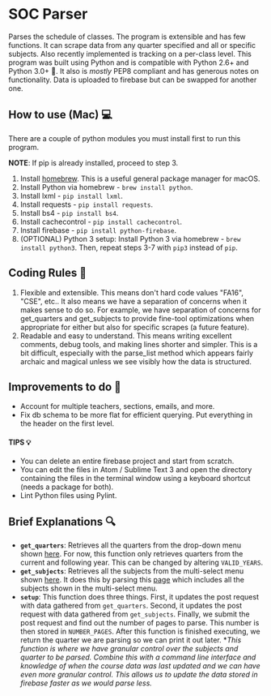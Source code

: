 # SOC Parser
Parses the schedule of classes. The program is extensible and has few functions. It can scrape data from any quarter specified and all or specific subjects. Also recently implemented is tracking on a per-class level. This program was built using Python and is compatible with Python 2.6+ and Python 3.0+ :snake:. It also is _mostly_ PEP8 compliant and has generous notes on functionality. Data is uploaded to firebase but can be swapped for another one.

## How to use (Mac) :computer:
There are a couple of python modules you must install first to run this program.

**NOTE**: If pip is already installed, proceed to step 3. 

1. Install [homebrew](https://brew.sh). This is a useful general package manager for macOS. 
2. Install Python via homebrew - `brew install python`. 
3. Install lxml - `pip install lxml`.
4. Install requests - `pip install requests`.
5. Install bs4 - `pip install bs4`.
6. Install cachecontrol - `pip install cachecontrol`.
7. Install firebase - `pip install python-firebase`.
8. (OPTIONAL) Python 3 setup: Install Python 3 via homebrew - `brew install python3`. Then, repeat steps 3-7 with `pip3` instead of `pip`.

## Coding Rules :straight_ruler:
1. Flexible and extensible. This means don't hard code values "FA16", "CSE", etc.. It also means we have a separation of concerns when it makes sense to do so. For example, we have separation of concerns for get_quarters and get_subjects to provide fine-tool optimizations when appropriate for either but also for specific scrapes (a future feature).
2. Readable and easy to understand. This means writing excellent comments, debug tools, and making lines shorter and simpler. This is a bit difficult, especially with the parse_list method which appears fairly archaic and magical unless we see visibly how the data is structured.

## Improvements to do :wrench:
* Account for multiple teachers, sections, emails, and more.
* Fix db schema to be more flat for efficient querying. Put everything in the header on the first level. 

#### TIPS :bulb:
* You can delete an entire firebase project and start from scratch.
* You can edit the files in Atom / Sublime Text 3 and open the directory containing the files in the terminal window using a keyboard shortcut (needs a package for both).
* Lint Python files using Pylint.

## Brief Explanations :mag:
* **`get_quarters`**: Retrieves all the quarters from the drop-down menu shown [here](https://act.ucsd.edu/scheduleOfClasses/scheduleOfClassesStudent.htm). For now, this function only retrieves quarters from the current and following year. This can be changed by altering `VALID_YEARS`.
* **`get_subjects`**: Retrieves all the subjects from the multi-select menu shown [here](https://act.ucsd.edu/scheduleOfClasses/scheduleOfClassesStudent.htm). It does this by parsing this [page](http://blink.ucsd.edu/instructors/courses/schedule-of-classes/subject-codes.html) which includes all the subjects shown in the multi-select menu. 
* **`setup`**: This function does three things. First, it updates the post request with data gathered from `get_quarters`. Second, it updates the post request with data gathered from `get_subjects`. Finally, we submit the post request and find out the number of pages to parse. This number is then stored in `NUMBER_PAGES`. After this function is finished executing, we return the quarter we are parsing so we can print it out later. 
  *_This function is where we have granular control over the subjects and quarter to be parsed. Combine this with a command line interface and knowledge of when the course data was last updated and we can have even more granular control. This allows us to update the data stored in firebase faster as we would parse less._
